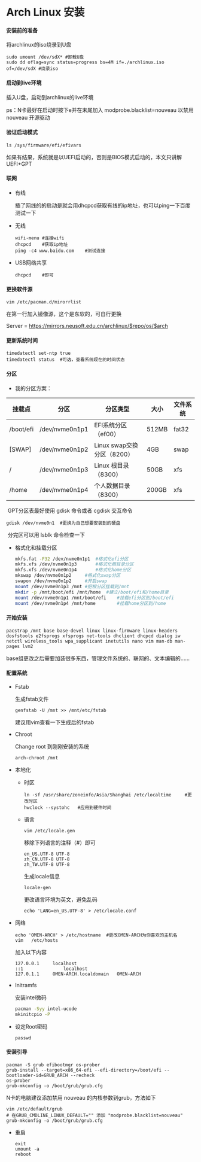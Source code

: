 # Arch Linux 安装

#### 安装前的准备

将archlinux的iso烧录到U盘

```shell
sudo umount /dev/sdX* #卸载U盘
sudo dd oflag=sync status=progress bs=4M if=./archlinux.iso of=/dev/sdX #烧录iso
```

#### 启动到live环境

插入U盘，启动到archlinux的live环境

ps：N卡最好在启动时按下e并在末尾加入 modprobe.blacklist=nouveau 以禁用 nouveau 开源驱动

#### 验证启动模式

```shell
ls /sys/firmware/efi/efivars
```

如果有结果，系统就是以UEFI启动的，否则是BIOS模式启动的，本文只讲解UEFI+GPT

#### 联网

- 有线

  插了网线的的启动是就会用dhcpcd获取有线的ip地址，也可以ping一下百度测试一下

- 无线

  ```shell
  wifi-menu	#连接wifi
  dhcpcd	#获取ip地址
  ping -c4 www.baidu.com	#测试连接
  ```

- USB网络共享

  ```shell
  dhcpcd	#即可
  ```

#### 更换软件源

```shell
vim /etc/pacman.d/mirorrlist
```

在第一行加入镜像源，这个是东软的，可自行更换 

Server = <https://mirrors.neusoft.edu.cn/archlinux/$repo/os/$arch>

#### 更新系统时间

```shell
timedatectl set-ntp true
timedatectl status	#可选，查看系统现在的时间状态
```

#### 分区

- 我的分区方案：

| 挂载点    | 分区           | 分区类型                   | 大小  | 文件系统 |
| --------- | -------------- | -------------------------- | ----- | -------- |
| /boot/efi | /dev/nvme0n1p1 | EFI系统分区（ef00）        | 512MB | fat32    |
| [SWAP]    | /dev/nvme0n1p2 | Linux swap交换分区（8200） | 4GB   | swap     |
| /         | /dev/nvme0n1p3 | Linux 根目录（8300）       | 50GB  | xfs      |
| /home     | /dev/nvme0n1p4 | 个人数据目录（8300）       | 200GB | xfs      |

​	GPT分区表最好使用 gdisk 命令或者 cgdisk 交互命令

```shell
gdisk /dev/nvme0n1	#更换为自己想要安装到的硬盘
```

​	分完区可以用 lsblk 命令检查一下

- 格式化和挂载分区

  ```sh
  mkfs.fat -F32 /dev/nvme0n1p1	#格式化efi分区
  mkfs.xfs /dev/nvme0n1p3		#格式化根目录分区
  mkfs.xfs /dev/nvme0n1p4		#格式化home分区
  mkswap /dev/nvme0n1p2		#格式化swap分区
  swapon /dev/nvme0n1p2		#开启swap
  mount /dev/nvme0n1p3 /mnt	#把根分区挂载到/mnt
  mkdir -p /mnt/boot/efi /mnt/home	#建立/boot/efi和/home目录
  mount /dev/nvme0n1p1 /mnt/boot/efi	#挂载efi分区到/boot/efi
  mount /dev/nvme0n1p4 /mnt/home		#挂载home分区到/home
  ```

#### 开始安装

```shell
pacstrap /mnt base base-devel linux linux-firmware linux-headers dosfstools e2fsprogs xfsprogs net-tools dhclient dhcpcd dialog iw netctl wireless_tools wpa_supplicant inetutils nano vim man-db man-pages lvm2
```

base组更改之后需要加装很多东西，管理文件系统的、联网的、文本编辑的......

#### 配置系统

- Fstab

  生成fstab文件

  ```shell
  genfstab -U /mnt >> /mnt/etc/fstab
  ```

  建议用vim查看一下生成后的fstab

- Chroot

  Change root 到刚刚安装的系统

  ```shell
  arch-chroot /mnt
  ```

- 本地化

  - 时区

    ```shell
    ln -sf /usr/share/zoneinfo/Asia/Shanghai /etc/localtime		#更改时区
    hwclock --systohc	#应用到硬件时间
    ```

  - 语言

    ```shell
    vim /etc/locale.gen
    ```

    移除下列语言的注释（#）即可

    ```shell
    en_US.UTF-8 UTF-8
    zh_CN.UTF-8 UTF-8
    zh_TW.UTF-8	UTF-8
    ```

    生成locale信息

    ```shell
    locale-gen
    ```

    更改语言环境为英文，避免乱码

    ```shell
    echo 'LANG=en_US.UTF-8' > /etc/locale.conf
    ```

- 网络

  ```shell
  echo 'OMEN-ARCH' > /etc/hostname	#更改OMEN-ARCH为你喜欢的主机名
  vim	/etc/hosts
  ```

  加入以下内容

  ```shell
  127.0.0.1		localhost
  ::1				localhost
  127.0.1.1		OMEN-ARCH.localdomain	OMEN-ARCH
  ```

- Initramfs

  安装intel微码
  
  ```sh
  pacman -Syy intel-ucode
  mkinitcpio -P
  ```
  
- 设定Root密码

  ```shell
  passwd
  ```

#### 安装引导

```shell
pacman -S grub efibootmgr os-prober
grub-install --target=x86_64-efi --efi-directory=/boot/efi --bootloader-id=GRUB_ARCH --recheck
os-prober
grub-mkconfig -o /boot/grub/grub.cfg
```

N卡的电脑建议添加禁用 nouveau 的内核参数到grub，方法如下

```shell
vim /etc/default/grub	
# 在GRUB_CMDLINE_LINUX_DEFAULT="" 添加 "modprobe.blacklist=nouveau"
grub-mkconfig -o /boot/grub/grub.cfg
```

- 重启

  ```shell
  exit
  umount -a
  reboot
  ```
